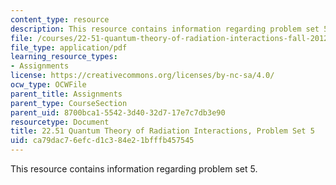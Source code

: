 ```yaml
---
content_type: resource
description: This resource contains information regarding problem set 5.
file: /courses/22-51-quantum-theory-of-radiation-interactions-fall-2012/ca79dac76efcd1c384e21bfffb457545_MIT22_51F12_ps5.pdf
file_type: application/pdf
learning_resource_types:
- Assignments
license: https://creativecommons.org/licenses/by-nc-sa/4.0/
ocw_type: OCWFile
parent_title: Assignments
parent_type: CourseSection
parent_uid: 8700bca1-5542-3d40-32d7-17e7c7db3e90
resourcetype: Document
title: 22.51 Quantum Theory of Radiation Interactions, Problem Set 5
uid: ca79dac7-6efc-d1c3-84e2-1bfffb457545
---
```

This resource contains information regarding problem set 5.